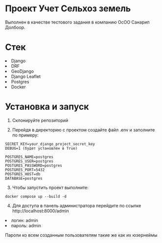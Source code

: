 # Проект Учет Сельхоз земель 

Выполнен в качестве тестового задания в компанию ОсОО Санарип Долбоор.

# Стек
<li>Django
<li>DRF
<li>GeoDjango
<li>Django Leaflet
<li>Postgres
<li>Docker


# Установка и запуск
1. Склонируйте репозиторий

2. Перейдя в директорию с проектом создайте файл .env и заполните по примеру:

```
SECRET_KEY=your_django_project_secret_key
DEBUG=1 (будет установлен в True)

POSTGRES_NAME=postgres
POSTGRES_USER=postgres
POSTGRES_PASSWORD=postgres
POSTGRES_PORT=5432
POSTGRES_HOST=db
DATABASE=postgres
```

3. Чтобы запустить проект выполните:

```
docker compose up --build -d
```

4. Для доступа в панель администратора перейдите по ссылке http://localhost:8000/admin
<li>логин: admin 
<li>пароль: admin

Пароли ко всем созданным пользователям такие же как их юзернеймы